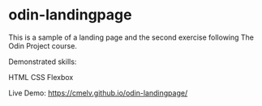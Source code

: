 # odin-landingpage
This is a sample of a landing page and the second exercise following The Odin Project course.

Demonstrated skills:

HTML
CSS
Flexbox

Live Demo: https://cmelv.github.io/odin-landingpage/
